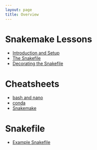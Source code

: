 ```yaml
---
layout: page
title: Overview
---
```


Snakemake Lessons
==================
- [Introduction and Setup](./snakemake_1.md)
- [The Snakefile](./snakemake_2.md)
- [Decorating the Snakefile](./snakemake_3.md)

Cheatsheets
==================
- [bash and nano](./bash_cheatsheet.md)
- [conda](./conda_cheatsheet.md)
- [Snakemake](./snakemake_cheatsheet.md)

Snakefile
==================
- [Example Snakefile](./snakemake_tutorial_docs/Snakefile.py)

